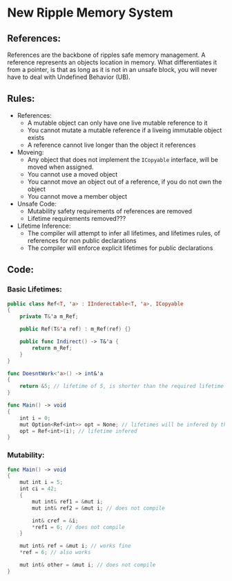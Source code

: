 # New Ripple Memory System
## References:
References are the backbone of ripples safe memory management. A reference represents an objects location in memory. What differentiates it from a pointer, is that as long as it is not in an unsafe block, you will never have to deal with Undefined Behavior (UB).
## Rules:
- References:
    - A mutable object can only have one live mutable reference to it
    - You cannot mutate a mutable reference if a liveing immutable object exists
    - A reference cannot live longer than the object it references
- Moveing:
    - Any object that does not implement the `ICopyable` interface, will be moved when assigned.
    - You cannot use a moved object
    - You cannot move an object out of a reference, if you do not own the object
    - You cannot move a member object
- Unsafe Code:
    - Mutability safety requirements of references are removed
    - Lifetime requirements removed???
- Lifetime Inference:
    - The compiler will attempt to infer all lifetimes, and lifetimes rules, of references for non public declarations
    - The compiler will enforce explicit lifetimes for public declarations


## Code:
### Basic Lifetimes:
```swift
public class Ref<T, 'a> : IInderectable<T, 'a>, ICopyable
{
    private T&'a m_Ref;

    public Ref(T&'a ref) : m_Ref(ref) {}

    public func Indirect() -> T&'a {
        return m_Ref; 
    }
}

func DoesntWork<'a>() -> int&'a
{
    return &5; // lifetime of 5, is shorter than the required lifetime
}

func Main() -> void
{
    int i = 0;
    mut Option<Ref<int>> opt = None; // lifetimes will be infered by the compiler
    opt = Ref<int>(i); // lifetime infered
}
```

### Mutability:
```swift
func Main() -> void
{
    mut int i = 5;
    int ci = 42;
    {
        mut int& ref1 = &mut i;
        mut int& ref2 = &mut i; // does not compile

        int& cref = &i;
        *ref1 = 6; // does not compile
    }

    mut int& ref = &mut i; // works fine
    *ref = 6; // also works

    mut int& other = &mut i; // does not compile
}
```


